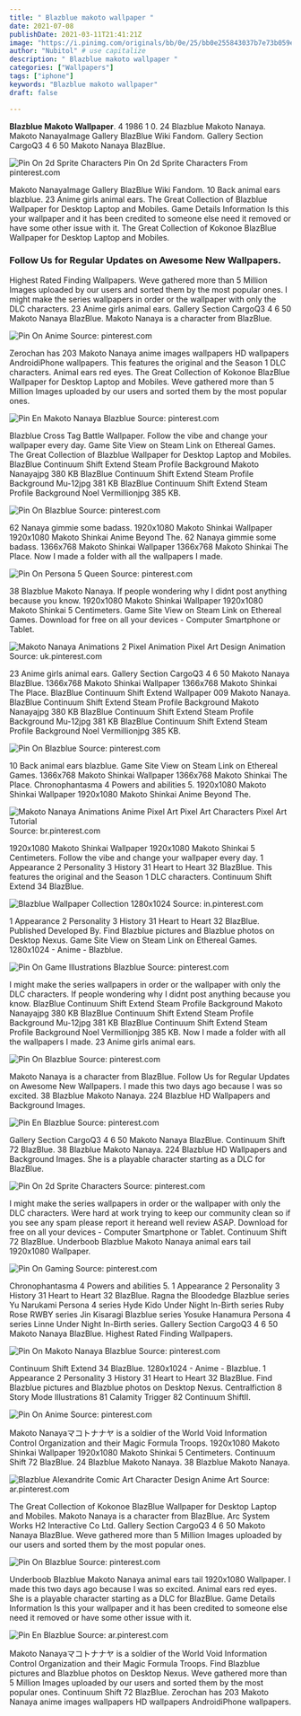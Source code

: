 ```yaml
---
title: " Blazblue makoto wallpaper "
date: 2021-07-08
publishDate: 2021-03-11T21:41:21Z
image: "https://i.pinimg.com/originals/bb/0e/25/bb0e255843037b7e73b059e09eab6b31.jpg"
author: "Nubitol" # use capitalize
description: " Blazblue makoto wallpaper "
categories: ["Wallpapers"]
tags: ["iphone"]
keywords: "Blazblue makoto wallpaper"
draft: false

---
```



**Blazblue Makoto Wallpaper**. 4 1986 1 0. 24 Blazblue Makoto Nanaya. Makoto NanayaImage Gallery BlazBlue Wiki Fandom. Gallery Section CargoQ3 4 6 50 Makoto Nanaya BlazBlue.

![Pin On 2d Sprite Characters](https://i.pinimg.com/originals/35/81/e9/3581e991e4f831fba83db86376d81f10.gif "Pin On 2d Sprite Characters")
Pin On 2d Sprite Characters From pinterest.com


Makoto NanayaImage Gallery BlazBlue Wiki Fandom. 10 Back animal ears blazblue. 23 Anime girls animal ears. The Great Collection of Blazblue Wallpaper for Desktop Laptop and Mobiles. Game Details Information Is this your wallpaper and it has been credited to someone else need it removed or have some other issue with it. The Great Collection of Kokonoe BlazBlue Wallpaper for Desktop Laptop and Mobiles.

### Follow Us for Regular Updates on Awesome New Wallpapers.

Highest Rated Finding Wallpapers. Weve gathered more than 5 Million Images uploaded by our users and sorted them by the most popular ones. I might make the series wallpapers in order or the wallpaper with only the DLC characters. 23 Anime girls animal ears. Gallery Section CargoQ3 4 6 50 Makoto Nanaya BlazBlue. Makoto Nanaya is a character from BlazBlue.


![Pin On Anime](https://i.pinimg.com/originals/58/23/a1/5823a171d4e50f0e6b27f30e668b9ba5.jpg "Pin On Anime")
Source: pinterest.com

Zerochan has 203 Makoto Nanaya anime images wallpapers HD wallpapers AndroidiPhone wallpapers. This features the original and the Season 1 DLC characters. Animal ears red eyes. The Great Collection of Kokonoe BlazBlue Wallpaper for Desktop Laptop and Mobiles. Weve gathered more than 5 Million Images uploaded by our users and sorted them by the most popular ones.

![Pin En Makoto Nanaya Blazblue](https://i.pinimg.com/originals/99/42/48/994248ca732bfacdebaec491db71174c.jpg "Pin En Makoto Nanaya Blazblue")
Source: pinterest.com

Blazblue Cross Tag Battle Wallpaper. Follow the vibe and change your wallpaper every day. Game Site View on Steam Link on Ethereal Games. The Great Collection of Blazblue Wallpaper for Desktop Laptop and Mobiles. BlazBlue Continuum Shift Extend Steam Profile Background Makoto Nanayajpg 380 KB BlazBlue Continuum Shift Extend Steam Profile Background Mu-12jpg 381 KB BlazBlue Continuum Shift Extend Steam Profile Background Noel Vermillionjpg 385 KB.

![Pin On Blazblue](https://i.pinimg.com/originals/b6/a8/94/b6a8946a1a59f0b61481c30b838338ff.jpg "Pin On Blazblue")
Source: pinterest.com

62 Nanaya gimmie some badass. 1920x1080 Makoto Shinkai Wallpaper 1920x1080 Makoto Shinkai Anime Beyond The. 62 Nanaya gimmie some badass. 1366x768 Makoto Shinkai Wallpaper 1366x768 Makoto Shinkai The Place. Now I made a folder with all the wallpapers I made.

![Pin On Persona 5 Queen](https://i.pinimg.com/originals/b0/0d/e3/b00de349ddff324881495603a04d0186.png "Pin On Persona 5 Queen")
Source: pinterest.com

38 Blazblue Makoto Nanaya. If people wondering why I didnt post anything because you know. 1920x1080 Makoto Shinkai Wallpaper 1920x1080 Makoto Shinkai 5 Centimeters. Game Site View on Steam Link on Ethereal Games. Download for free on all your devices - Computer Smartphone or Tablet.

![Makoto Nanaya Animations 2 Pixel Animation Pixel Art Design Animation](https://i.pinimg.com/originals/8b/ae/8b/8bae8bde883019813c07e4d5b411712f.gif "Makoto Nanaya Animations 2 Pixel Animation Pixel Art Design Animation")
Source: uk.pinterest.com

23 Anime girls animal ears. Gallery Section CargoQ3 4 6 50 Makoto Nanaya BlazBlue. 1366x768 Makoto Shinkai Wallpaper 1366x768 Makoto Shinkai The Place. BlazBlue Continuum Shift Extend Wallpaper 009 Makoto Nanaya. BlazBlue Continuum Shift Extend Steam Profile Background Makoto Nanayajpg 380 KB BlazBlue Continuum Shift Extend Steam Profile Background Mu-12jpg 381 KB BlazBlue Continuum Shift Extend Steam Profile Background Noel Vermillionjpg 385 KB.

![Pin On Blazblue](https://i.pinimg.com/originals/33/36/5f/33365ffad3f2b680d2222c54ec2b0048.png "Pin On Blazblue")
Source: pinterest.com

10 Back animal ears blazblue. Game Site View on Steam Link on Ethereal Games. 1366x768 Makoto Shinkai Wallpaper 1366x768 Makoto Shinkai The Place. Chronophantasma 4 Powers and abilities 5. 1920x1080 Makoto Shinkai Wallpaper 1920x1080 Makoto Shinkai Anime Beyond The.

![Makoto Nanaya Animations Anime Pixel Art Pixel Art Characters Pixel Art Tutorial](https://i.pinimg.com/originals/21/7a/1c/217a1cb173b3a0cb8d9c35d1559d0b39.gif "Makoto Nanaya Animations Anime Pixel Art Pixel Art Characters Pixel Art Tutorial")
Source: br.pinterest.com

1920x1080 Makoto Shinkai Wallpaper 1920x1080 Makoto Shinkai 5 Centimeters. Follow the vibe and change your wallpaper every day. 1 Appearance 2 Personality 3 History 31 Heart to Heart 32 BlazBlue. This features the original and the Season 1 DLC characters. Continuum Shift Extend 34 BlazBlue.

![Blazblue Wallpaper Collection 1280x1024](https://i.pinimg.com/originals/36/7e/b8/367eb82994aa98aa25ae45c00620973b.jpg "Blazblue Wallpaper Collection 1280x1024")
Source: in.pinterest.com

1 Appearance 2 Personality 3 History 31 Heart to Heart 32 BlazBlue. Published Developed By. Find Blazblue pictures and Blazblue photos on Desktop Nexus. Game Site View on Steam Link on Ethereal Games. 1280x1024 - Anime - Blazblue.

![Pin On Game Illustrations Blazblue](https://i.pinimg.com/originals/21/f5/b8/21f5b8f34679a923abc3cd341311f8e6.jpg "Pin On Game Illustrations Blazblue")
Source: pinterest.com

I might make the series wallpapers in order or the wallpaper with only the DLC characters. If people wondering why I didnt post anything because you know. BlazBlue Continuum Shift Extend Steam Profile Background Makoto Nanayajpg 380 KB BlazBlue Continuum Shift Extend Steam Profile Background Mu-12jpg 381 KB BlazBlue Continuum Shift Extend Steam Profile Background Noel Vermillionjpg 385 KB. Now I made a folder with all the wallpapers I made. 23 Anime girls animal ears.

![Pin On Blazblue](https://i.pinimg.com/600x315/0c/67/43/0c6743aced15fad6f55fdeaed0072493.jpg "Pin On Blazblue")
Source: pinterest.com

Makoto Nanaya is a character from BlazBlue. Follow Us for Regular Updates on Awesome New Wallpapers. I made this two days ago because I was so excited. 38 Blazblue Makoto Nanaya. 224 Blazblue HD Wallpapers and Background Images.

![Pin En Blazblue](https://i.pinimg.com/originals/da/e3/d1/dae3d1d02d362ae9588fcf6b28e41a19.jpg "Pin En Blazblue")
Source: pinterest.com

Gallery Section CargoQ3 4 6 50 Makoto Nanaya BlazBlue. Continuum Shift 72 BlazBlue. 38 Blazblue Makoto Nanaya. 224 Blazblue HD Wallpapers and Background Images. She is a playable character starting as a DLC for BlazBlue.

![Pin On 2d Sprite Characters](https://i.pinimg.com/originals/35/81/e9/3581e991e4f831fba83db86376d81f10.gif "Pin On 2d Sprite Characters")
Source: pinterest.com

I might make the series wallpapers in order or the wallpaper with only the DLC characters. Were hard at work trying to keep our community clean so if you see any spam please report it hereand well review ASAP. Download for free on all your devices - Computer Smartphone or Tablet. Continuum Shift 72 BlazBlue. Underboob Blazblue Makoto Nanaya animal ears tail 1920x1080 Wallpaper.

![Pin On Gaming](https://i.pinimg.com/originals/8e/08/8d/8e088d191540fcd13933ff91eef01d35.jpg "Pin On Gaming")
Source: pinterest.com

Chronophantasma 4 Powers and abilities 5. 1 Appearance 2 Personality 3 History 31 Heart to Heart 32 BlazBlue. Ragna the Bloodedge Blazblue series Yu Narukami Persona 4 series Hyde Kido Under Night In-Birth series Ruby Rose RWBY series Jin Kisaragi Blazblue series Yosuke Hanamura Persona 4 series Linne Under Night In-Birth series. Gallery Section CargoQ3 4 6 50 Makoto Nanaya BlazBlue. Highest Rated Finding Wallpapers.

![Pin On Makoto Nanaya Blazblue](https://i.pinimg.com/originals/03/7c/2f/037c2f38df915fb386d67896d9c5c4fa.jpg "Pin On Makoto Nanaya Blazblue")
Source: pinterest.com

Continuum Shift Extend 34 BlazBlue. 1280x1024 - Anime - Blazblue. 1 Appearance 2 Personality 3 History 31 Heart to Heart 32 BlazBlue. Find Blazblue pictures and Blazblue photos on Desktop Nexus. Centralfiction 8 Story Mode Illustrations 81 Calamity Trigger 82 Continuum ShiftII.

![Pin On Anime](https://i.pinimg.com/originals/4f/7e/23/4f7e238f2f16c3e1779f867df76c2857.jpg "Pin On Anime")
Source: pinterest.com

Makoto Nanayaマコトナナヤ is a soldier of the World Void Information Control Organization and their Magic Formula Troops. 1920x1080 Makoto Shinkai Wallpaper 1920x1080 Makoto Shinkai 5 Centimeters. Continuum Shift 72 BlazBlue. 24 Blazblue Makoto Nanaya. 38 Blazblue Makoto Nanaya.

![Blazblue Alexandrite Comic Art Character Design Anime Art](https://i.pinimg.com/originals/c7/87/0a/c7870aeaaa1ac85a6b02ced3b4af457a.png "Blazblue Alexandrite Comic Art Character Design Anime Art")
Source: ar.pinterest.com

The Great Collection of Kokonoe BlazBlue Wallpaper for Desktop Laptop and Mobiles. Makoto Nanaya is a character from BlazBlue. Arc System Works H2 Interactive Co Ltd. Gallery Section CargoQ3 4 6 50 Makoto Nanaya BlazBlue. Weve gathered more than 5 Million Images uploaded by our users and sorted them by the most popular ones.

![Pin On Blazblue](https://i.pinimg.com/originals/77/18/53/77185375816bbd584838e02e636f0f8b.jpg "Pin On Blazblue")
Source: pinterest.com

Underboob Blazblue Makoto Nanaya animal ears tail 1920x1080 Wallpaper. I made this two days ago because I was so excited. Animal ears red eyes. She is a playable character starting as a DLC for BlazBlue. Game Details Information Is this your wallpaper and it has been credited to someone else need it removed or have some other issue with it.

![Pin En Blazblue](https://i.pinimg.com/originals/bb/0e/25/bb0e255843037b7e73b059e09eab6b31.jpg "Pin En Blazblue")
Source: ar.pinterest.com

Makoto Nanayaマコトナナヤ is a soldier of the World Void Information Control Organization and their Magic Formula Troops. Find Blazblue pictures and Blazblue photos on Desktop Nexus. Weve gathered more than 5 Million Images uploaded by our users and sorted them by the most popular ones. Continuum Shift 72 BlazBlue. Zerochan has 203 Makoto Nanaya anime images wallpapers HD wallpapers AndroidiPhone wallpapers.

